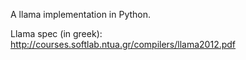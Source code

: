 A llama implementation in Python.

Llama spec (in greek): http://courses.softlab.ntua.gr/compilers/llama2012.pdf
